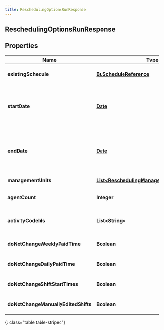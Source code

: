 ```yaml
---
title: ReschedulingOptionsRunResponse
---
```


## ReschedulingOptionsRunResponse

## Properties

| Name                                | Type                                                                                                             | Description                                                                                                                         | Notes      |
| ----------------------------------- | ---------------------------------------------------------------------------------------------------------------- | ----------------------------------------------------------------------------------------------------------------------------------- | ---------- |
| **existingSchedule**                | <!----><!---->[**BuScheduleReference**](BuScheduleReference.md)<!---->                                           | The existing schedule to which this reschedule run applies                                                                          | [optional] |
| **startDate**                       | <!----><!---->[**Date**](Date.md)<!---->                                                                         | The start date of the period to reschedule. Date time is represented as an ISO-8601 string. For example: yyyy-MM-ddTHH:mm:ss[.mmm]Z | [optional] |
| **endDate**                         | <!----><!---->[**Date**](Date.md)<!---->                                                                         | The end date of the period to reschedule. Date time is represented as an ISO-8601 string. For example: yyyy-MM-ddTHH:mm:ss[.mmm]Z   | [optional] |
| **managementUnits**                 | <!----><!---->[**List&lt;ReschedulingManagementUnitResponse&gt;**](ReschedulingManagementUnitResponse.md)<!----> | Per-management unit rescheduling options                                                                                            | [optional] |
| **agentCount**                      | <!----><!---->**Integer**<!---->                                                                                 | The number of agents to be considered in the reschedule                                                                             | [optional] |
| **activityCodeIds**                 | <!----><!---->**List&lt;String&gt;**<!---->                                                                      | The IDs of the activity codes being considered for reschedule                                                                       | [optional] |
| **doNotChangeWeeklyPaidTime**       | <!----><!---->**Boolean**<!---->                                                                                 | Whether weekly paid time is allowed to be changed                                                                                   | [optional] |
| **doNotChangeDailyPaidTime**        | <!----><!---->**Boolean**<!---->                                                                                 | Whether daily paid time is allowed to be changed                                                                                    | [optional] |
| **doNotChangeShiftStartTimes**      | <!----><!---->**Boolean**<!---->                                                                                 | Whether shift start times are allowed to be changed                                                                                 | [optional] |
| **doNotChangeManuallyEditedShifts** | <!----><!---->**Boolean**<!---->                                                                                 | Whether manually edited shifts are allowed to be changed                                                                            | [optional] |

{: class="table table-striped"}
